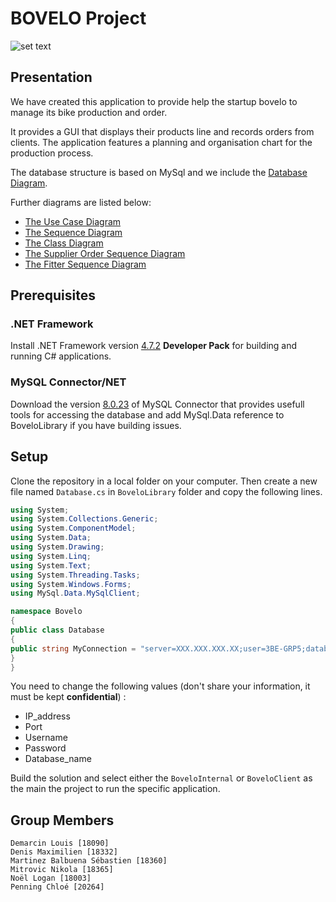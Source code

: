 # BOVELO Project

![set text](https://i.imgur.com/Vq0UU1Q.png)

## Presentation

We have created this application to provide help the startup bovelo to manage its bike production and order.

It provides a GUI that displays their products line and records orders from clients. The application features a planning and organisation chart for the production process.  

The database structure is based on MySql and we include the [Database Diagram](https://github.com/smarbal/bovelo_manager/issues/8#issuecomment-817109381).  

Further diagrams are listed below:

- [The Use Case Diagram](https://app.lucidchart.com/documents/image/a46ee63b-3627-4046-a257-9277f3b090aa/0/1000/1)  
- [The Sequence Diagram](https://app.lucidchart.com/documents/image/570fe02b-57dd-400f-bd7d-0c7af648c352/0/1000/1)  
- [The Class Diagram](https://lucid.app/documents/view/c6953fb9-22ae-4676-a6b1-a276b2a08189)  
- [The Supplier Order Sequence Diagram](https://lucid.app/documents/embeddedchart/cec42233-dc50-458f-ae1c-218914939d81)
- [The Fitter Sequence Diagram](https://lucid.app/documents/embeddedchart/98403bf0-496c-453e-b62d-8a8212890689)

## Prerequisites
### .NET Framework
Install .NET Framework version [4.7.2](https://dotnet.microsoft.com/download/dotnet-framework/net472) **Developer Pack** for building and running C# applications.
### MySQL Connector/NET
Download the version [8.0.23](https://downloads.mysql.com/archives/c-net/) of MySQL Connector that provides usefull tools for accessing the database and add MySql.Data reference to BoveloLibrary if you have building issues.

## Setup
Clone the repository in a local folder on your computer. Then create a new file named `Database.cs` in `BoveloLibrary` folder and copy the following lines. 

```C#
using System;
using System.Collections.Generic;
using System.ComponentModel;
using System.Data;
using System.Drawing;
using System.Linq;
using System.Text;
using System.Threading.Tasks;
using System.Windows.Forms;
using MySql.Data.MySqlClient;

namespace Bovelo
{
public class Database
{
public string MyConnection = "server=XXX.XXX.XXX.XX;user=3BE-GRP5;database=bovelo;port=XXXXX;password=************";
}
}
```
You need to change the following values (don't share your information, it must be kept **confidential**) :

- IP_address
- Port
- Username
- Password
- Database_name

Build the solution and select either the `BoveloInternal` or `BoveloClient` as the main the project to run the specific application.

## Group Members

```text
Demarcin Louis [18090]
Denis Maximilien [18332]
Martinez Balbuena Sébastien [18360]
Mitrovic Nikola [18365]
Noël Logan [18003]
Penning Chloé [20264]
```
